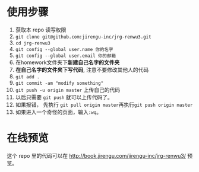 
# 使用步骤

1. 获取本 repo 读写权限
2. `git clone git@github.com:jirengu-inc/jrg-renwu3.git`
3. `cd jrg-renwu3`
4. `git config --global user.name 你的名字`
5. `git config --global user.email 你的邮箱`
6. 在homework文件夹下**新建自己名字的文件夹**
7. **在自己名字的文件夹下写代码**, 注意不要修改其他人的代码
8. `git add .`
9. `git commit -am "modify something"`
10. `git push -u origin master` 上传自己的代码
11. 以后只需要 `git push` 就可以上传代码了。
  1. 如果报错， 先执行 `git pull origin master`再执行`git push origin master`
  2. 如果进入一个奇怪的页面，输入`:wq`。


# 在线预览

这个 repo 里的代码可以在 http://book.jirengu.com/jirengu-inc/jrg-renwu3/
预览。
